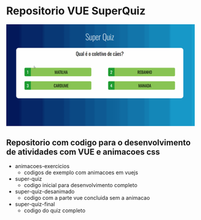 # Repositorio VUE SuperQuiz

![Preview](screenshot.gif)


## Repositorio com codigo para o desenvolvimento de atividades com VUE e animacoes css

* animacoes-exercicios
  * codigos de exemplo com animacoes em vuejs
* super-quiz
  * codigo inicial para desenvolvimento completo
* super-quiz-desanimado
  * codigo com a parte vue concluida sem a animacao
* super-quiz-final
  * codigo do quiz completo
